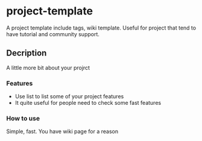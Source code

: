 # project-template
A project template include tags, wiki template. Useful for project that tend to have tutorial and community support.

## Decription
A little more bit about your projrct

### Features
* Use list to list some of your project features
* It quite useful for people need to check some fast features

### How to use
Simple, fast. You have wiki page for a reason
